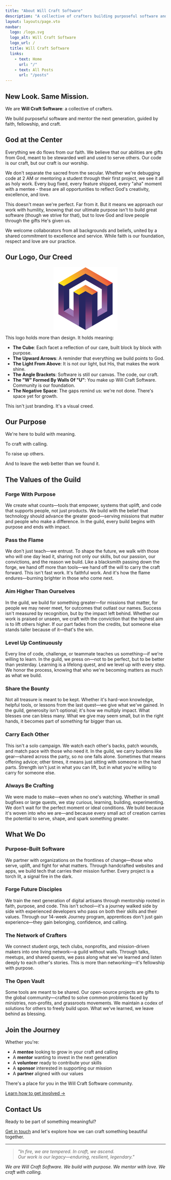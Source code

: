 ```yaml
---
title: "About Will Craft Software"
description: "A collective of crafters building purposeful software and mentoring the next generation"
layout: layouts/page.vto
navbar:
  logo: /logo.svg
  logo_alt: Will Craft Software
  logo_url: /
  title: Will Craft Software
  links:
    - text: Home
      url: "/"
    - text: All Posts
      url: "/posts"
---
```


## New Look. Same Mission.

We are **Will Craft Software**: a collective of crafters.

We build purposeful software and mentor the next generation, guided by faith,
fellowship, and craft.

## God at the Center

Everything we do flows from our faith. We believe that our abilities are gifts
from God, meant to be stewarded well and used to serve others. Our code is our
craft, but our craft is our worship.

We don't separate the sacred from the secular. Whether we're debugging code at
2 AM or mentoring a student through their first project, we see it all as holy
work. Every bug fixed, every feature shipped, every "aha" moment with a mentee -
these are all opportunities to reflect God's creativity, excellence, and love.

This doesn't mean we're perfect. Far from it. But it means we approach our work
with humility, knowing that our ultimate purpose isn't to build great software
(though we strive for that), but to love God and love people through the gifts
He's given us.

We welcome collaborators from all backgrounds and beliefs, united by a shared
commitment to excellence and service. While faith is our foundation, respect and
love are our practice.

## Our Logo, Our Creed

<img src="/favicon.svg" alt="Will Craft Software Logo" style="max-width: 200px; height: auto; margin: 0 auto; display: block;">

This logo holds more than design. It holds meaning:

- **The Cube**: Each facet a reflection of our care, built block by block with
  purpose.
- **The Upward Arrows**: A reminder that everything we build points to God.
- **The Light From Above**: It is not our light, but His, that makes the work
  shine.
- **The Angle Brackets**: Software is still our canvas. The code, our craft.
- **The "W" Formed By Walls Of "U"**: You make up Will Craft Software. Community
  is our foundation.
- **The Negative Space**: The gaps remind us: we're not done. There's space yet
  for growth.

This isn't just branding. It's a visual creed.

## Our Purpose

We're here to build with meaning.

To craft with calling.

To raise up others.

And to leave the web better than we found it.

## The Values of the Guild

### Forge With Purpose

We create what counts—tools that empower, systems that uplift, and code that
supports people, not just products. We build with the belief that technology
should advance the greater good—serving missions that matter and people who make
a difference. In the guild, every build begins with purpose and ends with
impact.

### Pass the Flame

We don't just teach—we entrust. To shape the future, we walk with those who will
one day lead it, sharing not only our skills, but our passion, our convictions,
and the reason we build. Like a blacksmith passing down the forge, we hand off
more than tools—we hand off the will to carry the craft forward. This isn't fast
work. It's faithful work. And it's how the flame endures—burning brighter in
those who come next.

### Aim Higher Than Ourselves

In the guild, we build for something greater—for missions that matter, for
people we may never meet, for outcomes that outlast our names. Success isn't
measured by recognition, but by the impact left behind. Whether our work is
praised or unseen, we craft with the conviction that the highest aim is to lift
others higher. If our part fades from the credits, but someone else stands
taller because of it—that's the win.

### Level Up Continuously

Every line of code, challenge, or teammate teaches us something—if we're willing
to learn. In the guild, we press on—not to be perfect, but to be better than
yesterday. Learning is a lifelong quest, and we level up with every step. We
honor the process, knowing that who we're becoming matters as much as what we
build.

### Share the Bounty

Not all treasure is meant to be kept. Whether it's hard-won knowledge, helpful
tools, or lessons from the last quest—we give what we've gained. In the guild,
generosity isn't optional; it's how we multiply impact. What blesses one can
bless many. What we give may seem small, but in the right hands, it becomes part
of something far bigger than us.

### Carry Each Other

This isn't a solo campaign. We watch each other's backs, patch wounds, and match
pace with those who need it. In the guild, we carry burdens like gear—shared
across the party, so no one falls alone. Sometimes that means offering advice;
other times, it means just sitting with someone in the hard parts. Strength
isn't just in what you can lift, but in what you're willing to carry for someone
else.

### Always Be Crafting

We were made to make—even when no one's watching. Whether in small bugfixes or
large quests, we stay curious, learning, building, experimenting. We don't wait
for the perfect moment or ideal conditions. We build because it's woven into who
we are—and because every small act of creation carries the potential to serve,
shape, and spark something greater.

## What We Do

### Purpose-Built Software

We partner with organizations on the frontlines of change—those who serve,
uplift, and fight for what matters. Through handcrafted websites and apps, we
build tech that carries their mission further. Every project is a torch lit, a
signal fire in the dark.

### Forge Future Disciples

We train the next generation of digital artisans through mentorship rooted in
faith, purpose, and code. This isn't school—it's a journey walked side by side
with experienced developers who pass on both their skills and their values.
Through our 14-week Journey program, apprentices don't just gain experience—they
gain belonging, confidence, and calling.

### The Network of Crafters

We connect student orgs, tech clubs, nonprofits, and mission-driven makers into
one living network—a guild without walls. Through talks, meetups, and shared
quests, we pass along what we've learned and listen deeply to each other's
stories. This is more than networking—it's fellowship with purpose.

### The Open Vault

Some tools are meant to be shared. Our open-source projects are gifts to the
global community—crafted to solve common problems faced by ministries,
non-profits, and grassroots movements. We maintain a codex of solutions for
others to freely build upon. What we've learned, we leave behind as blessing.

## Join the Journey

Whether you're:

- A **mentee** looking to grow in your craft and calling
- A **mentor** wanting to invest in the next generation
- A **volunteer** ready to contribute your skills
- A **sponsor** interested in supporting our mission
- A **partner** aligned with our values

There's a place for you in the Will Craft Software community.

[Learn how to get involved →](/getting-involved)

## Contact Us

Ready to be part of something meaningful?

[Get in touch](mailto:we@willcraft.software) and let's explore how we can craft
something beautiful together.

---

> _"In fire, we are tempered. In craft, we ascend._  
> _Our work is our legacy—enduring, resilient, legendary."_

_We are Will Craft Software. We build with purpose. We mentor with love. We
craft with calling._